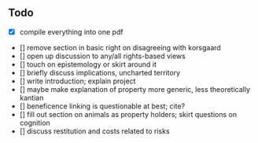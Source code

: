 ## Todo
- [x] compile everything into one pdf
- [] remove section in basic right on disagreeing with korsgaard
- [] open up discussion to any/all rights-based views
- [] touch on epistemology or skirt around it
- [] briefly discuss implications, uncharted territory
- [] write introduction; explain project
- [] maybe make explanation of property more generic, less theoretically kantian
- [] beneficence linking is questionable at best; cite?
- [] fill out section on animals as property holders; skirt questions on
	cognition
- [] discuss restitution and costs related to risks

